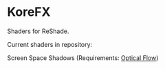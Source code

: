 # KoreFX
Shaders for ReShade.

Current shaders in repository:

Screen Space Shadows (Requirements: [Optical Flow](https://github.com/martymcmodding/ReShade-Optical-Flow))
